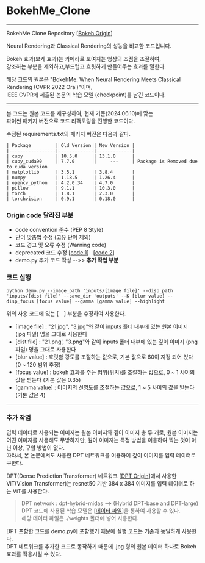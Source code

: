 # BokehMe_Clone

---

BokehMe Clone Repository [[Bokeh Origin]]

Neural Rendering과 Classical Rendering의 성능을 비교한 코드입니다.  

Bokeh 효과(보케 효과)는 카메라로 보여지는 영상의 초점을 조절하여,  
강조하는 부분을 제외하고,부드럽고 흐릿하게 만들어주는 효과를 말한다.

해당 코드의 원본은 "BokehMe: When Neural Rendering Meets Classical Rendering (CVPR 2022 Oral)"이며,  
IEEE CVPR에 제출된 논문의 학습 모델 (checkpoint)를 남긴 코드이다.

---

본 코드는 원본 코드를 재구성하여, 현재 기준(2024.06.10)에 맞는  
파이썬 패키지 버전으로 코드 리팩토링을 진행한 코드이다.  

수정된 requirements.txt의 패키지 버전은 다음과 같다.
```angular2html
| Package         | Old Version | New Version |
|-----------------|-------------|-------------|
| cupy            | 10.5.0      | 13.1.0      |
| cupy_cuda90     | 7.7.0       |     ---     | Package is Removed due to cuda version
| matplotlib      | 3.5.1       | 3.8.4       |
| numpy           | 1.18.5      | 1.26.4      |
| opencv_python   | 4.2.0.34    | 4.7.0       |
| pillow          | 9.1.1       | 10.3.0      |
| torch           | 1.8.1       | 2.3.0       |
| torchvision     | 0.9.1       | 0.18.0      |
```


### Origin code 달라진 부분
- code convention 준수 (PEP 8 Style)
- 단어 맞춤법 수정 (고유 단어 제외)
- 코드 경고 및 오류 수정 (Warning code)
- deprecated 코드 수정 [[code 1]] &nbsp; [[code 2]]
- demo.py 추가 코드 작성 -->> **추가 작업 부분**

### 코드 실행
```angular2html
python demo.py --image_path 'inputs/[image file]' --disp_path 'inputs/[dist file]' --save_dir 'outputs' --K [blur value] --disp_focus [focus value] --gamma [gamma value] --highlight
```

위의 사용 코드에 있는 [&emsp;] 부분을 수정하여 사용한다.  
- [image file] \: "21.jpg", "3.jpg"와 같이 inputs 폴더 내부에 있는 원본 이미지 (jpg 파일) 명을 그대로 사용한다
- [dist file] \: "21.png', "3.png"와 같이 inputs 폴더 내부에 있는 깊이 이미지 (png 파일) 명을 그대로 사용한다
- [blur value] \: 흐릿함 강도를 조절하는 값으로, 기본 값으로 60이 지정 되어 있다 (0 ~ 120 범위 추정)
- [focus value] \: bokeh 효과를 주는 범위(위치)를 조절하는 값으로, 0 ~ 1 사이의 값을 받는다 (기본 값은 0.35)
- [gamma value] \: 이미지의 선명도를 조절하는 값으로, 1 ~ 5 사이의 값을 받는다 (기본 값은 4)

---

### 추가 작업
입력 데이터로 사용되는 이미지는 원본 이미지와 깊이 이미지 총 두 개로, 원본 이미지는 어떤 이미지를 사용해도 무방하지만, 깊이 이미지는 특정 방법을 이용하여 찍는 것이 아닌 이상, 구할 방법이 없다.  
따라서, 본 논문에서도 사용한 DPT 네트워크를 이용하여 깊이 이미지를 입력 데이터로 구한다.  

DPT(Dense Prediction Transformer) 네트워크 [[DPT Origin]]에서 사용한 ViT(Vision Transformer)는 resnet50 기반 384 x 384 이미지를 입력 데이터로 하는 ViT를 사용한다.
> DPT network : dpt-hybrid-midas --> (Hybrid DPT-base and DPT-large)  
> DPT 코드에 사용된 학습 모델은 [[데이터 파일]]을 통하여 사용할 수 있다.  
> 해당 데이터 파일은 ./weights 폴더에 넣어 사용한다.

DPT 포함한 코드를 demo.py에 포함했기 때문에 실행 코드는 기존과 동일하게 사용한다.  
DPT 네트워크를 추가한 코드로 동작하기 때문에 .jpg 형의 원본 데이터 하나로 Bokeh 효과를 적용시킬 수 있다.

[Bokeh Origin]: https://github.com/JuewenPeng/BokehMe
[code 1]: https://github.com/InZury/BokehMe_Clone/blob/c963476e6654d8ae24b72c1b014c055011f648db/classical_renderer/scatter.py#L125
[code 2]: https://github.com/InZury/BokehMe_Clone/blob/c963476e6654d8ae24b72c1b014c055011f648db/classical_renderer/scatter.py#L133
[DPT Origin]: https://github.com/isl-org/DPT
[데이터 파일]: https://drive.google.com/file/d/181AErGHS8YUrpsyUco-eNYXs6NfEoylg/view?usp=drive_link  